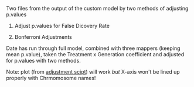 Two files from the output of the custom model by two methods of adjusting p.values

1) Adjust p.values for False Dicovery Rate

2) Bonferroni Adjustments


Date has run through full model, combined with three mappers (keeping mean p.value), taken the Treatment x Generation coefficient and adjusted for p.values with two methods.

Note: plot (from [adjustment scipt](https://github.com/PaulKnoops/Experimental_Evolution_Sequence_Repo/blob/master/Analysis_after_BAM_Scripts/model_p.adjustFDR.R)) will work *but* X-axis won't be lined up properly with Chrmomosome names!
